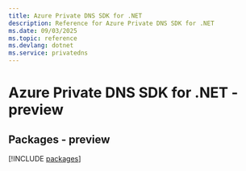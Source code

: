 ```yaml
---
title: Azure Private DNS SDK for .NET
description: Reference for Azure Private DNS SDK for .NET
ms.date: 09/03/2025
ms.topic: reference
ms.devlang: dotnet
ms.service: privatedns
---
```

# Azure Private DNS SDK for .NET - preview
## Packages - preview
[!INCLUDE [packages](private-dns-index.md)]